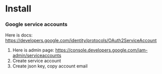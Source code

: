 Install
========

### Google service accounts

Here is docs: https://developers.google.com/identity/protocols/OAuth2ServiceAccount


1. Here is admin page: https://console.developers.google.com/iam-admin/serviceaccounts
2. Create service account
3. Create json key, copy account email


